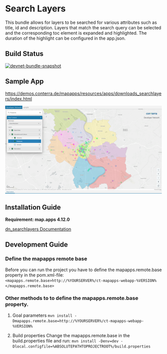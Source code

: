 # Search Layers

This bundle allows for layers to be searched for various attributes such as title, id and description. Layers that match the search query can be selected and the corresponding toc element is expanded and highlighted. The duration of the highlight can be configured in the app.json.

## Build Status

[![devnet-bundle-snapshot](https://github.com/conterra/mapapps-search-layers/actions/workflows/devnet-bundle-snapshot.yml/badge.svg)](https://github.com/conterra/mapapps-search-layers/actions/workflows/devnet-bundle-snapshot.yml)

## Sample App
https://demos.conterra.de/mapapps/resources/apps/downloads_searchlayers/index.html

![Screenshot Search Layer Sample App](https://github.com/conterra/mapapps-search-layers/blob/main/screenshot.png)

## Installation Guide
**Requirement: map.apps 4.12.0**

[dn_searchlayers Documentation](https://github.com/conterra/mapapps-search-layers/tree/master/src/main/js/bundles/dn_searchlayers)

## Development Guide
### Define the mapapps remote base
Before you can run the project you have to define the mapapps.remote.base property in the pom.xml-file:
`<mapapps.remote.base>http://%YOURSERVER%/ct-mapapps-webapp-%VERSION%</mapapps.remote.base>`

### Other methods to to define the mapapps.remote.base property.
1. Goal parameters
   `mvn install -Dmapapps.remote.base=http://%YOURSERVER%/ct-mapapps-webapp-%VERSION%`

2. Build properties
   Change the mapapps.remote.base in the build.properties file and run:
   `mvn install -Denv=dev -Dlocal.configfile=%ABSOLUTEPATHTOPROJECTROOT%/build.properties`
